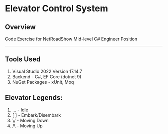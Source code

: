 # Elevator Control System

## Overview

Code Exercise for NetRoadShow Mid-level C# Engineer Position

---

## Tools Used
1. Visual Studio 2022 Version 17.14.7
2. Backend - C#, EF Core (dotnet 9)
3. NuGet Packages - xUnit, Moq



## Elevator Legends:

1. ... - Idle
2. [ ] - Embark/Disembark
3. \\/ - Moving Down
4. /\\ - Moving Up
